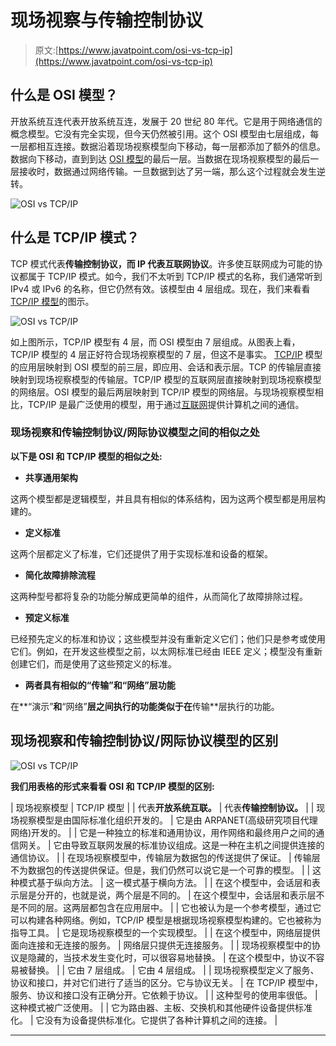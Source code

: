 # 现场视察与传输控制协议

> 原文:[https://www.javatpoint.com/osi-vs-tcp-ip](https://www.javatpoint.com/osi-vs-tcp-ip)

## 什么是 OSI 模型？

开放系统互连代表开放系统互连，发展于 20 世纪 80 年代。它是用于网络通信的概念模型。它没有完全实现，但今天仍然被引用。这个 OSI 模型由七层组成，每一层都相互连接。数据沿着现场视察模型向下移动，每一层都添加了额外的信息。数据向下移动，直到到达 [OSI 模型](https://www.javatpoint.com/osi-model)的最后一层。当数据在现场视察模型的最后一层接收时，数据通过网络传输。一旦数据到达了另一端，那么这个过程就会发生逆转。

![OSI vs TCP/IP](../Images/32140911ac8fd797c50c1281461896c9.png)

## 什么是 TCP/IP 模式？

TCP 模式代表**传输控制协议，**而 IP 代表**互联网协议**。许多使互联网成为可能的协议都属于 TCP/IP 模式。如今，我们不太听到 TCP/IP 模式的名称，我们通常听到 IPv4 或 IPv6 的名称，但它仍然有效。该模型由 4 层组成。现在，我们来看看 [TCP/IP 模型](https://www.javatpoint.com/computer-network-tcp-ip-model)的图示。

![OSI vs TCP/IP](../Images/a1251227d9d0bb6eecca2c05dafa1ee2.png)

如上图所示，TCP/IP 模型有 4 层，而 OSI 模型由 7 层组成。从图表上看，TCP/IP 模型的 4 层正好符合现场视察模型的 7 层，但这不是事实。 [TCP/IP](https://www.javatpoint.com/tcp-ip-full-form) 模型的应用层映射到 OSI 模型的前三层，即应用、会话和表示层。TCP 的传输层直接映射到现场视察模型的传输层。TCP/IP 模型的互联网层直接映射到现场视察模型的网络层。OSI 模型的最后两层映射到 TCP/IP 模型的网络层。与现场视察模型相比，TCP/IP 是最广泛使用的模型，用于通过[互联网](https://www.javatpoint.com/internet)提供计算机之间的通信。

### 现场视察和传输控制协议/网际协议模型之间的相似之处

**以下是 OSI 和 TCP/IP 模型的相似之处:**

*   **共享通用架构**

这两个模型都是逻辑模型，并且具有相似的体系结构，因为这两个模型都是用层构建的。

*   **定义标准**

这两个层都定义了标准，它们还提供了用于实现标准和设备的框架。

*   **简化故障排除流程**

这两种型号都将复杂的功能分解成更简单的组件，从而简化了故障排除过程。

*   **预定义标准**

已经预先定义的标准和协议；这些模型并没有重新定义它们；他们只是参考或使用它们。例如，在开发这些模型之前，以太网标准已经由 IEEE 定义；模型没有重新创建它们，而是使用了这些预定义的标准。

*   **两者具有相似的“传输”和“网络”层功能**

在**“演示”**和**“网络”**层之间执行的功能类似于在**传输**层执行的功能。

## 现场视察和传输控制协议/网际协议模型的区别

![OSI vs TCP/IP](../Images/826751163327ebe7b0d71cd6e7bb4387.png)

**我们用表格的形式来看看 OSI 和 TCP/IP 模型的区别:**

| 现场视察模型 | TCP/IP 模型 |
| 代表**开放系统互联。** | 代表**传输控制协议。** |
| 现场视察模型是由国际标准化组织开发的。 | 它是由 ARPANET(高级研究项目代理网络)开发的。 |
| 它是一种独立的标准和通用协议，用作网络和最终用户之间的通信网关。 | 它由导致互联网发展的标准协议组成。这是一种在主机之间提供连接的通信协议。 |
| 在现场视察模型中，传输层为数据包的传送提供了保证。 | 传输层不为数据包的传送提供保证。但是，我们仍然可以说它是一个可靠的模型。 |
| 这种模式基于纵向方法。 | 这一模式基于横向方法。 |
| 在这个模型中，会话层和表示层是分开的，也就是说，两个层是不同的。 | 在这个模型中，会话层和表示层不是不同的层。这两层都包含在应用层中。 |
| 它也被认为是一个参考模型，通过它可以构建各种网络。例如，TCP/IP 模型是根据现场视察模型构建的。它也被称为指导工具。 | 它是现场视察模型的一个实现模型。 |
| 在这个模型中，网络层提供面向连接和无连接的服务。 | 网络层只提供无连接服务。 |
| 现场视察模型中的协议是隐藏的，当技术发生变化时，可以很容易地替换。 | 在这个模型中，协议不容易被替换。 |
| 它由 7 层组成。 | 它由 4 层组成。 |
| 现场视察模型定义了服务、协议和接口，并对它们进行了适当的区分。它与协议无关。 | 在 TCP/IP 模型中，服务、协议和接口没有正确分开。它依赖于协议。 |
| 这种型号的使用率很低。 | 这种模式被广泛使用。 |
| 它为路由器、主板、交换机和其他硬件设备提供标准化。 | 它没有为设备提供标准化。它提供了各种计算机之间的连接。 |

* * *